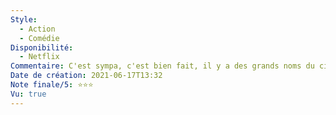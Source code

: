 ```yaml
---
Style:
  - Action
  - Comédie
Disponibilité:
  - Netflix
Commentaire: C'est sympa, c'est bien fait, il y a des grands noms du cinéma. Mais ça ne vole pas très haut (sans l'humour suffisant pour justifier ça, à mon sens). Le déroulement est assez prévisible.
Date de création: 2021-06-17T13:32
Note finale/5: ⭐⭐⭐
Vu: true
---
```


